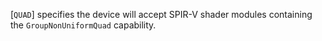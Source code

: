 [`QUAD`] specifies
the device will accept SPIR-V shader modules containing the
`GroupNonUniformQuad` capability.